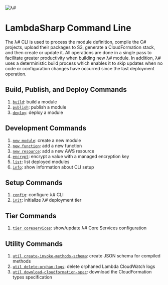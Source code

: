 ![λ#](~/images/CLI.png)

# LambdaSharp Command Line

The λ# CLI is used to process the module definition, compile the C# projects, upload their packages to S3, generate a CloudFormation stack, and then create or update it. All operations are done in a single pass to facilitate greater productivity when building new λ# module. In addition, λ# uses a deterministic build process which enables it to skip updates when no code or configuration changes have occurred since the last deployment operation.

## Build, Publish, and Deploy Commands
1. [`build`](Tool-Build.md): build a module
1. [`publish`](Tool-Publish.md): publish a module
1. [`deploy`](Tool-Deploy.md): deploy a module

## Development Commands
1. [`new module`](Tool-NewModule.md): create a new module
1. [`new function`](Tool-NewFunction.md): add a new function
1. [`new resource`](Tool-NewResource.md): add a new AWS resource
1. [`encrypt`](Tool-Encrypt.md): encrypt a value with a managed encryption key
1. [`list`](Tool-List.md): list deployed modules
1. [`info`](Tool-Info.md): show information about CLI setup

## Setup Commands
1. [`config`](Tool-Config.md): configure λ# CLI
1. [`init`](Tool-Init.md): initialize λ# deployment tier

## Tier Commands
1. [`tier coreservices`](Tool-Tier-CoreServices.md): show/update λ# Core Services configuration

## Utility Commands
1. [`util create-invoke-methods-schema`](Tool-Util-CreateInvokeMethodsSchema.md): create JSON schema for compiled methods
1. [`util delete-orphan-logs`](Tool-Util-DeleteOrphanLogs.md): delete orphaned Lambda CloudWatch logs
1. [`util download-cloudformation-spec`](Tool-Util-DownloadCloudFormationSpec.md): download the CloudFormation types specification
